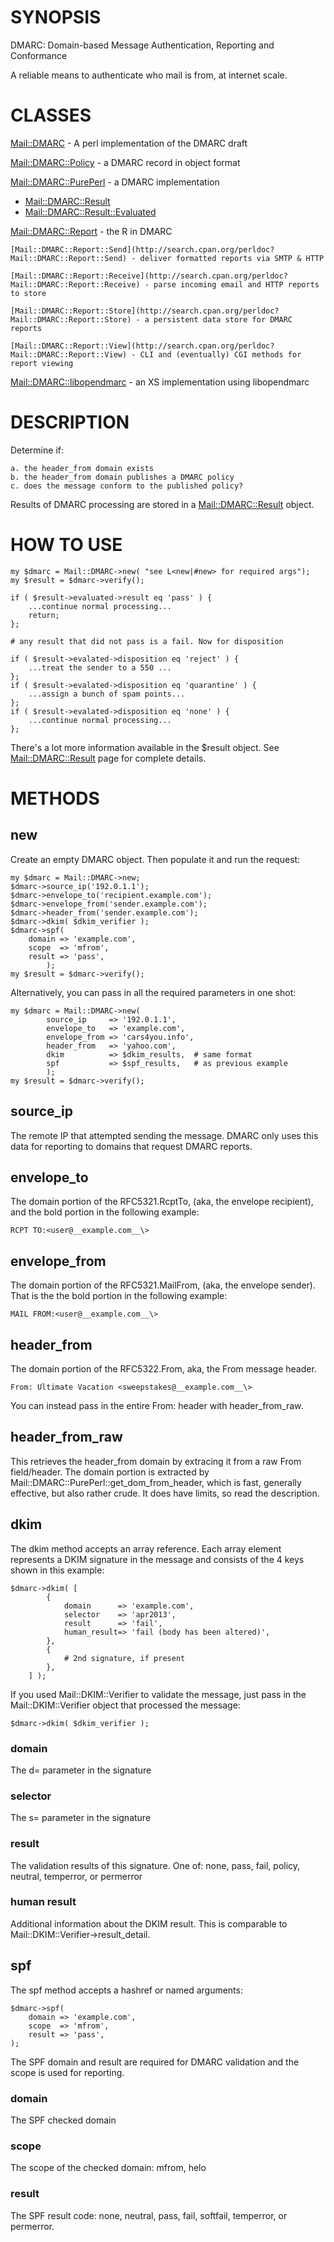# SYNOPSIS

DMARC: Domain-based Message Authentication, Reporting and Conformance

A reliable means to authenticate who mail is from, at internet scale.

# CLASSES

[Mail::DMARC](http://search.cpan.org/perldoc?Mail::DMARC) - A perl implementation of the DMARC draft

[Mail::DMARC::Policy](http://search.cpan.org/perldoc?Mail::DMARC::Policy) - a DMARC record in object format

[Mail::DMARC::PurePerl](http://search.cpan.org/perldoc?Mail::DMARC::PurePerl) - a DMARC implementation

- [Mail::DMARC::Result](http://search.cpan.org/perldoc?Mail::DMARC::Result)
- [Mail::DMARC::Result::Evaluated](http://search.cpan.org/perldoc?Mail::DMARC::Result::Evaluated)

[Mail::DMARC::Report](http://search.cpan.org/perldoc?Mail::DMARC::Report) - the R in DMARC

    [Mail::DMARC::Report::Send](http://search.cpan.org/perldoc?Mail::DMARC::Report::Send) - deliver formatted reports via SMTP & HTTP

    [Mail::DMARC::Report::Receive](http://search.cpan.org/perldoc?Mail::DMARC::Report::Receive) - parse incoming email and HTTP reports to store

    [Mail::DMARC::Report::Store](http://search.cpan.org/perldoc?Mail::DMARC::Report::Store) - a persistent data store for DMARC reports

    [Mail::DMARC::Report::View](http://search.cpan.org/perldoc?Mail::DMARC::Report::View) - CLI and (eventually) CGI methods for report viewing

[Mail::DMARC::libopendmarc](http://search.cpan.org/~shari/Mail-DMARC-opendmarc) - an XS implementation using libopendmarc

# DESCRIPTION

Determine if:

    a. the header_from domain exists
    b. the header_from domain publishes a DMARC policy
    c. does the message conform to the published policy?

Results of DMARC processing are stored in a [Mail::DMARC::Result](http://search.cpan.org/perldoc?Mail::DMARC::Result) object.

# HOW TO USE

    my $dmarc = Mail::DMARC->new( "see L<new|#new> for required args");
    my $result = $dmarc->verify();

    if ( $result->evaluated->result eq 'pass' ) {
        ...continue normal processing...
        return;
    };

    # any result that did not pass is a fail. Now for disposition

    if ( $result->evalated->disposition eq 'reject' ) {
        ...treat the sender to a 550 ...
    };
    if ( $result->evalated->disposition eq 'quarantine' ) {
        ...assign a bunch of spam points...
    };
    if ( $result->evalated->disposition eq 'none' ) {
        ...continue normal processing...
    };

There's a lot more information available in the $result object. See [Mail::DMARC::Result](http://search.cpan.org/perldoc?Mail::DMARC::Result) page for complete details.

# METHODS

## new

Create an empty DMARC object. Then populate it and run the request:

    my $dmarc = Mail::DMARC->new;
    $dmarc->source_ip('192.0.1.1');
    $dmarc->envelope_to('recipient.example.com');
    $dmarc->envelope_from('sender.example.com');
    $dmarc->header_from('sender.example.com');
    $dmarc->dkim( $dkim_verifier );
    $dmarc->spf(
        domain => 'example.com',
        scope  => 'mfrom',
        result => 'pass',
            );
    my $result = $dmarc->verify();

Alternatively, you can pass in all the required parameters in one shot:

    my $dmarc = Mail::DMARC->new(
            source_ip     => '192.0.1.1',
            envelope_to   => 'example.com',
            envelope_from => 'cars4you.info',
            header_from   => 'yahoo.com',
            dkim          => $dkim_results,  # same format
            spf           => $spf_results,   # as previous example
            );
    my $result = $dmarc->verify();



## source\_ip

The remote IP that attempted sending the message. DMARC only uses this data for reporting to domains that request DMARC reports.

## envelope\_to

The domain portion of the RFC5321.RcptTo, (aka, the envelope recipient), and the bold portion in the following example:

    RCPT TO:<user@__example.com__\>

## envelope\_from

The domain portion of the RFC5321.MailFrom, (aka, the envelope sender). That is the the bold portion in the following example:

    MAIL FROM:<user@__example.com__\>

## header\_from

The domain portion of the RFC5322.From, aka, the From message header.

    From: Ultimate Vacation <sweepstakes@__example.com__\>

You can instead pass in the entire From: header with header\_from\_raw.

## header\_from\_raw

This retrieves the header\_from domain by extracing it from a raw From field/header.  The domain portion is extracted by Mail::DMARC::PurePerl::get\_dom\_from\_header, which is fast, generally effective, but also rather crude. It does have limits, so read the description.

## dkim

The dkim method accepts an array reference. Each array element represents a DKIM signature in the message and consists of the 4 keys shown in this example:

    $dmarc->dkim( [
            {
                domain      => 'example.com',
                selector    => 'apr2013',
                result      => 'fail',
                human_result=> 'fail (body has been altered)',
            },
            {
                # 2nd signature, if present
            },
        ] );

If you used Mail::DKIM::Verifier to validate the message, just pass in the Mail::DKIM::Verifier object that processed the message:

    $dmarc->dkim( $dkim_verifier );

### domain

The d= parameter in the signature

### selector

The s= parameter in the signature

### result

The validation results of this signature. One of: none, pass, fail, policy, neutral, temperror, or permerror

### human result

Additional information about the DKIM result. This is comparable to Mail::DKIM::Verifier->result\_detail.

## spf

The spf method accepts a hashref or named arguments:

    $dmarc->spf(
        domain => 'example.com',
        scope  => 'mfrom',
        result => 'pass',
    );

The SPF domain and result are required for DMARC validation and the scope is used for reporting.

### domain

The SPF checked domain

### scope

The scope of the checked domain: mfrom, helo

### result

The SPF result code: none, neutral, pass, fail, softfail, temperror, or permerror.
